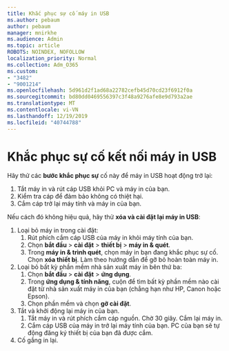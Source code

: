 ```yaml
---
title: Khắc phục sự cố máy in USB
ms.author: pebaum
author: pebaum
manager: mnirkhe
ms.audience: Admin
ms.topic: article
ROBOTS: NOINDEX, NOFOLLOW
localization_priority: Normal
ms.collection: Adm_O365
ms.custom:
- "3482"
- "9001214"
ms.openlocfilehash: 5d961d2f1ad68a22782cefb45d70cd23f6912f0a
ms.sourcegitcommit: bd80dd0469556397c3f48a9276afe8e9d793a2ae
ms.translationtype: MT
ms.contentlocale: vi-VN
ms.lasthandoff: 12/19/2019
ms.locfileid: "40744788"
---
```

# <a name="fix-usb-printer-connection-issues"></a>Khắc phục sự cố kết nối máy in USB

Hãy thử các **bước khắc phục sự** cố này để máy in USB hoạt động trở lại:

1. Tắt máy in và rút cáp USB khỏi PC và máy in của bạn.
2. Kiểm tra cáp để đảm bảo không có thiệt hại.
3. Cắm cáp trở lại máy tính và máy in của bạn.

Nếu cách đó không hiệu quả, hãy thử **xóa và cài đặt lại máy in USB**:

1. Loại bỏ máy in trong cài đặt:
    1. Rút phích cắm cáp USB của máy in khỏi máy tính của bạn.
    2. Chọn **bắt đầu** > **cài đặt** > **thiết bị** > **máy in & quét**.
    3. Trong **máy in & trình quét**, chọn máy in bạn đang khắc phục sự cố. Chọn **xóa thiết bị**. Làm theo hướng dẫn để gỡ bỏ hoàn toàn máy in.
2. Loại bỏ bất kỳ phần mềm nhà sản xuất máy in bên thứ ba:
    1. Chọn **bắt đầu** > **cài đặt** > **ứng dụng**.
    2. Trong **ứng dụng & tính năng**, cuộn để tìm bất kỳ phần mềm nào cài đặt từ nhà sản xuất máy in của bạn (chẳng hạn như HP, Canon hoặc Epson).
    3. Chọn phần mềm và chọn **gỡ cài đặt**.
3. Tắt và khởi động lại máy in của bạn.<br>
    1. Tắt máy in và rút phích cắm cáp nguồn. Chờ 30 giây. Cắm lại máy in.
    2. Cắm cáp USB của máy in trở lại máy tính của bạn. PC của bạn sẽ tự động đăng ký thiết bị của bạn đã được cắm.
4. Cố gắng in lại.